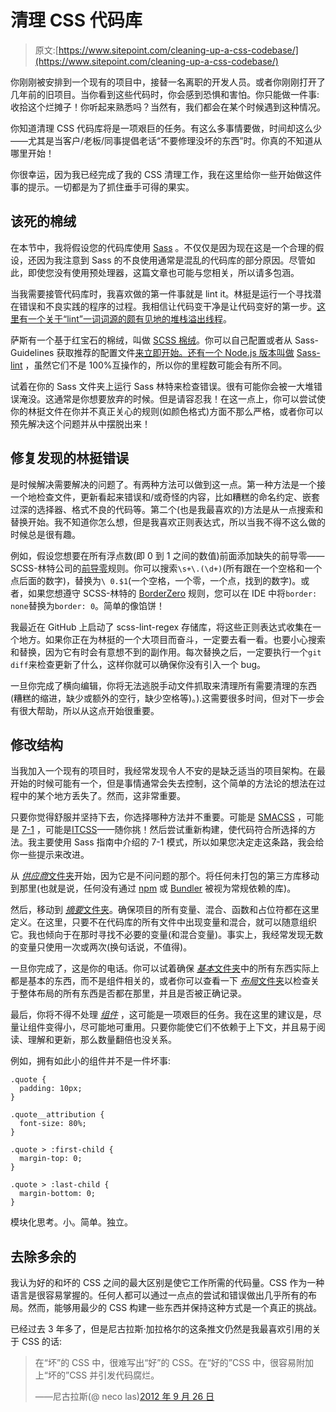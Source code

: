 # 清理 CSS 代码库

> 原文:[https://www.sitepoint.com/cleaning-up-a-css-codebase/](https://www.sitepoint.com/cleaning-up-a-css-codebase/)

你刚刚被安排到一个现有的项目中，接替一名离职的开发人员。或者你刚刚打开了几年前的旧项目。当你看到这些代码时，你会感到恐惧和害怕。你只能做一件事:收拾这个烂摊子！你听起来熟悉吗？当然有，我们都会在某个时候遇到这种情况。

你知道清理 CSS 代码库将是一项艰巨的任务。有这么多事情要做，时间却这么少——尤其是当客户/老板/同事提倡老话“不要修理没坏的东西”时。你真的不知道从哪里开始！

你很幸运，因为我已经完成了我的 CSS 清理工作，我在这里给你一些开始做这件事的提示。一切都是为了抓住垂手可得的果实。

## 该死的棉绒

在本节中，我将假设您的代码库使用 [Sass](http://sass-lang.com) 。不仅仅是因为现在这是一个合理的假设，还因为我注意到 Sass 的不良使用通常是混乱的代码库的部分原因。尽管如此，即使您没有使用预处理器，这篇文章也可能与您相关，所以请多包涵。

当我需要接管代码库时，我喜欢做的第一件事就是 lint it。林挺是运行一个寻找潜在错误和不良实践的程序的过程。我相信让代码变干净是让代码变好的第一步。[这里有一个关于“lint”一词词源的颇有见地的堆栈溢出线程](http://stackoverflow.com/questions/8503559/what-is-linting)。

萨斯有一个基于红宝石的棉绒，叫做 [SCSS 棉绒](https://github.com/brigade/scss-lint)。你可以自己配置或者从 Sass-Guidelines 获取推荐的配置文件[来立即开始。还有一个 Node.js 版本叫做](http://sass-guidelin.es/#scss-lint) [Sass-lint](https://github.com/sasstools/sass-lint) ，虽然它们不是 100%互操作的，所以你的里程数可能会有所不同。

试着在你的 Sass 文件夹上运行 Sass 林特来检查错误。很有可能你会被一大堆错误淹没。这通常是你想要放弃的时候。但是请容忍我！在这一点上，你可以尝试使你的林挺文件在你并不真正关心的规则(如颜色格式)方面不那么严格，或者你可以预先解决这个问题并从中摆脱出来！

## 修复发现的林挺错误

是时候解决需要解决的问题了。有两种方法可以做到这一点。第一种方法是一个接一个地检查文件，更新看起来错误和/或奇怪的内容，比如糟糕的命名约定、嵌套过深的选择器、格式不良的代码等。第二个(也是我最喜欢的)方法是从一点搜索和替换开始。我不知道你怎么想，但是我喜欢正则表达式，所以当我不得不这么做的时候总是很有趣。

例如，假设您想要在所有浮点数(即 0 到 1 之间的数值)前面添加缺失的前导零——SCSS-林特公司的[前导零](https://github.com/brigade/scss-lint/blob/master/lib/scss_lint/linter/README.md#leadingzero)规则。你可以搜索`\s+\.(\d+)`(所有跟在一个空格和一个点后面的数字)，替换为`\ 0.$1`(一个空格，一个零，一个点，找到的数字)。或者，如果您想遵守 SCSS-林特的 [BorderZero](https://github.com/brigade/scss-lint/blob/master/lib/scss_lint/linter/README.md#borderzero) 规则，您可以在 IDE 中将`border: none`替换为`border: 0`。简单的像馅饼！

我最近在 GitHub 上启动了 scss-lint-regex 存储库，将这些正则表达式收集在一个地方。如果你正在为林挺的一个大项目而奋斗，一定要去看一看。也要小心搜索和替换，因为它有时会有意想不到的副作用。每次替换之后，一定要执行一个`git diff`来检查更新了什么，这样你就可以确保你没有引入一个 bug。

一旦你完成了横向编辑，你将无法逃脱手动文件抓取来清理所有需要清理的东西(糟糕的缩进，缺少或额外的空行，缺少空格等)。).这需要很多时间，但对下一步会有很大帮助，所以从这点开始很重要。

## 修改结构

当我加入一个现有的项目时，我经常发现令人不安的是缺乏适当的项目架构。在最开始的时候可能有一个，但是事情通常会失去控制，这个简单的方法论的想法在过程中的某个地方丢失了。然而，这非常重要。

只要你觉得舒服并坚持下去，你选择哪种方法并不重要。可能是 [SMACSS](https://smacss.com/) ，可能是 [7-1](http://sass-guidelin.es/#the-7-1-pattern) ，可能是[ITCSS](https://speakerdeck.com/dafed/managing-css-projects-with-itcss)——随你挑！然后尝试重新构建，使代码符合所选择的方法。我主要使用 Sass 指南中介绍的 7-1 模式，所以如果您决定走这条路，我会给你一些提示来改进。

从 [*供应商*文件夹](http://sass-guidelin.es/#vendors-folder)开始，因为它是不问问题的那个。将任何未打包的第三方库移动到那里(也就是说，任何没有通过 [npm](https://www.npmjs.com/) 或 [Bundler](http://bundler.io/) 被视为常规依赖的库)。

然后，移动到 [*摘要*文件夹](http://sass-guidelin.es/#utils-folder)。确保项目的所有变量、混合、函数和占位符都在这里定义。在这里，只要不在代码库的所有文件中出现变量和混合，就可以随意组织它。我也倾向于在那时寻找不必要的变量(和混合变量)。事实上，我经常发现无数的变量只使用一次或两次(换句话说，不值得)。

一旦你完成了，这是你的电话。你可以试着确保 [*基本*文件夹](http://sass-guidelin.es/#base-folder)中的所有东西实际上都是基本的东西，而不是组件相关的，或者你可以查看一下 [*布局*文件夹](http://sass-guidelin.es/#layout-folder)以检查关于整体布局的所有东西是否都在那里，并且是否被正确记录。

最后，你将不得不处理 [*组件*](http://sass-guidelin.es/#components-folder) ，这可能是一项艰巨的任务。我在这里的建议是，尽量让组件变得小，尽可能地可重用。只要你能使它们不依赖于上下文，并且易于阅读、理解和更新，那么数量翻倍也没关系。

例如，拥有如此小的组件并不是一件坏事:

```
.quote {
  padding: 10px;
}

.quote__attribution {
  font-size: 80%;
}

.quote > :first-child {
  margin-top: 0;
}

.quote > :last-child {
  margin-bottom: 0;
}
```

模块化思考。小。简单。独立。

## 去除多余的

我认为好的和坏的 CSS 之间的最大区别是使它工作所需的代码量。CSS 作为一种语言是很容易掌握的。任何人都可以通过一点点的尝试和错误做出几乎所有的布局。然而，能够用最少的 CSS 构建一些东西并保持这种方式是一个真正的挑战。

已经过去 3 年多了，但是尼古拉斯·加拉格尔的这条推文仍然是我最喜欢引用的关于 CSS 的话:

> 在“坏”的 CSS 中，很难写出“好”的 CSS。在“好的”CSS 中，很容易附加上“坏的”CSS 并引发代码腐烂。
> 
> ——尼古拉斯(@ neco las)[2012 年 9 月 26 日](https://twitter.com/necolas/status/251089236873338881)